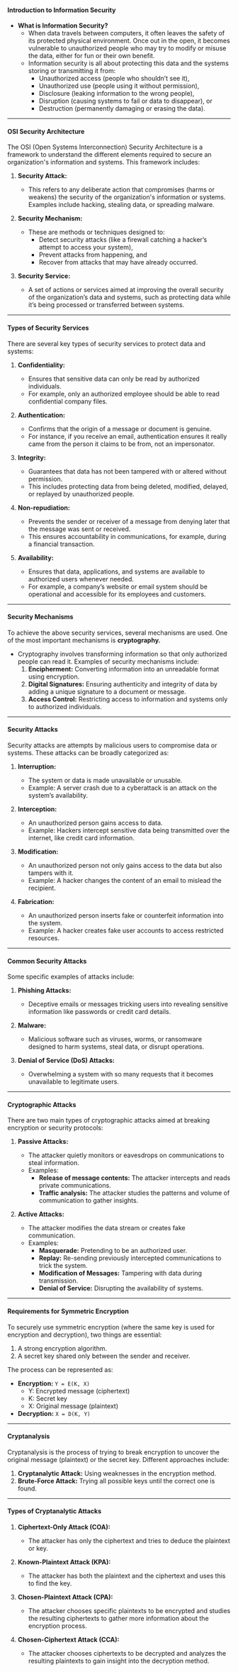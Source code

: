 #### **Introduction to Information Security**
- **What is Information Security?**
  - When data travels between computers, it often leaves the safety of its protected physical environment. Once out in the open, it becomes vulnerable to unauthorized people who may try to modify or misuse the data, either for fun or their own benefit.
  - Information security is all about protecting this data and the systems storing or transmitting it from:
    - Unauthorized access (people who shouldn’t see it),
    - Unauthorized use (people using it without permission),
    - Disclosure (leaking information to the wrong people),
    - Disruption (causing systems to fail or data to disappear), or
    - Destruction (permanently damaging or erasing the data).

---

#### **OSI Security Architecture**
The OSI (Open Systems Interconnection) Security Architecture is a framework to understand the different elements required to secure an organization's information and systems. This framework includes:

1. **Security Attack:**
   - This refers to any deliberate action that compromises (harms or weakens) the security of the organization's information or systems. Examples include hacking, stealing data, or spreading malware.

2. **Security Mechanism:**
   - These are methods or techniques designed to:
     - Detect security attacks (like a firewall catching a hacker’s attempt to access your system),
     - Prevent attacks from happening, and
     - Recover from attacks that may have already occurred.

3. **Security Service:**
   - A set of actions or services aimed at improving the overall security of the organization’s data and systems, such as protecting data while it’s being processed or transferred between systems.

---

#### **Types of Security Services**
There are several key types of security services to protect data and systems:

1. **Confidentiality:**
   - Ensures that sensitive data can only be read by authorized individuals.
   - For example, only an authorized employee should be able to read confidential company files.

2. **Authentication:**
   - Confirms that the origin of a message or document is genuine.
   - For instance, if you receive an email, authentication ensures it really came from the person it claims to be from, not an impersonator.

3. **Integrity:**
   - Guarantees that data has not been tampered with or altered without permission.
   - This includes protecting data from being deleted, modified, delayed, or replayed by unauthorized people.

4. **Non-repudiation:**
   - Prevents the sender or receiver of a message from denying later that the message was sent or received. 
   - This ensures accountability in communications, for example, during a financial transaction.

5. **Availability:**
   - Ensures that data, applications, and systems are available to authorized users whenever needed.
   - For example, a company’s website or email system should be operational and accessible for its employees and customers.

---

#### **Security Mechanisms**
To achieve the above security services, several mechanisms are used. One of the most important mechanisms is **cryptography.**

- Cryptography involves transforming information so that only authorized people can read it. Examples of security mechanisms include:
  1. **Encipherment:** Converting information into an unreadable format using encryption.
  2. **Digital Signatures:** Ensuring authenticity and integrity of data by adding a unique signature to a document or message.
  3. **Access Control:** Restricting access to information and systems only to authorized individuals.

---

#### **Security Attacks**
Security attacks are attempts by malicious users to compromise data or systems. These attacks can be broadly categorized as:

1. **Interruption:**
   - The system or data is made unavailable or unusable.
   - Example: A server crash due to a cyberattack is an attack on the system’s availability.

2. **Interception:**
   - An unauthorized person gains access to data.
   - Example: Hackers intercept sensitive data being transmitted over the internet, like credit card information.

3. **Modification:**
   - An unauthorized person not only gains access to the data but also tampers with it.
   - Example: A hacker changes the content of an email to mislead the recipient.

4. **Fabrication:**
   - An unauthorized person inserts fake or counterfeit information into the system.
   - Example: A hacker creates fake user accounts to access restricted resources.

---

#### **Common Security Attacks**
Some specific examples of attacks include:

1. **Phishing Attacks:**
   - Deceptive emails or messages tricking users into revealing sensitive information like passwords or credit card details.

2. **Malware:**
   - Malicious software such as viruses, worms, or ransomware designed to harm systems, steal data, or disrupt operations.

3. **Denial of Service (DoS) Attacks:**
   - Overwhelming a system with so many requests that it becomes unavailable to legitimate users.

---

#### **Cryptographic Attacks**
There are two main types of cryptographic attacks aimed at breaking encryption or security protocols:

1. **Passive Attacks:**
   - The attacker quietly monitors or eavesdrops on communications to steal information.
   - Examples:
     - **Release of message contents:** The attacker intercepts and reads private communications.
     - **Traffic analysis:** The attacker studies the patterns and volume of communication to gather insights.

2. **Active Attacks:**
   - The attacker modifies the data stream or creates fake communication.
   - Examples:
     - **Masquerade:** Pretending to be an authorized user.
     - **Replay:** Re-sending previously intercepted communications to trick the system.
     - **Modification of Messages:** Tampering with data during transmission.
     - **Denial of Service:** Disrupting the availability of systems.

---

#### **Requirements for Symmetric Encryption**
To securely use symmetric encryption (where the same key is used for encryption and decryption), two things are essential:
1. A strong encryption algorithm.
2. A secret key shared only between the sender and receiver.

The process can be represented as:
- **Encryption:** `Y = E(K, X)`  
  - Y: Encrypted message (ciphertext)
  - K: Secret key
  - X: Original message (plaintext)
- **Decryption:** `X = D(K, Y)`

---

#### **Cryptanalysis**
Cryptanalysis is the process of trying to break encryption to uncover the original message (plaintext) or the secret key. Different approaches include:

1. **Cryptanalytic Attack:** Using weaknesses in the encryption method.
2. **Brute-Force Attack:** Trying all possible keys until the correct one is found.

---

#### **Types of Cryptanalytic Attacks**
1. **Ciphertext-Only Attack (COA):**
   - The attacker has only the ciphertext and tries to deduce the plaintext or key.

2. **Known-Plaintext Attack (KPA):**
   - The attacker has both the plaintext and the ciphertext and uses this to find the key.

3. **Chosen-Plaintext Attack (CPA):**
   - The attacker chooses specific plaintexts to be encrypted and studies the resulting ciphertexts to gather more information about the encryption process.

4. **Chosen-Ciphertext Attack (CCA):**
   - The attacker chooses ciphertexts to be decrypted and analyzes the resulting plaintexts to gain insight into the decryption method.
